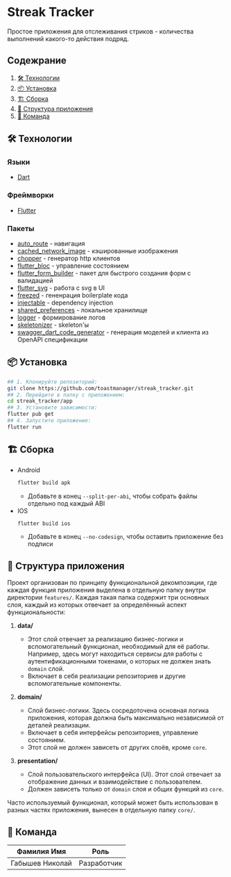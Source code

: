 # Streak Tracker

Простое приложения для отслеживания стриков - количества выполнений какого-то действия подряд.

## Содежрание

1. [🛠 Технологии](#технологии)
2. [📦 Установка](#установка)
3. [🏗️ Сборка](#сборка)
4. [📂 Структура приложения](#структура-приложения)
5. [🤝 Команда](#команда)

## 🛠 Технологии

### Языки

- [Dart](https://dart.dev/)

### Фреймворки

- [Flutter](https://flutter.dev/)

### Пакеты

- [auto_route](https://pub.dev/packages/auto_route) - навигация
- [cached_network_image](https://pub.dev/packages/cached_network_image) - кэшированные изображения
- [chopper](https://pub.dev/packages/chopper) - генератор http клиентов
- [flutter_bloc](https://pub.dev/packages/flutter_bloc) - управление состоянием
- [flutter_form_builder](https://pub.dev/packages/flutter_form_builder) - пакет для быстрого создания форм с валидацией
- [flutter_svg](https://pub.dev/packages/flutter_svg) - работа с svg в UI
- [freezed](https://pub.dev/packages/freezed) - гененрация boilerplate кода
- [injectable](https://pub.dev/packages/injectable) - dependency injection
- [shared_preferences](https://pub.dev/packages/shared_preferences) - локальное хранилище
- [logger](https://pub.dev/packages/logger) - формирование логов
- [skeletonizer](https://pub.dev/packages/skeletonizer) - skeleton'ы
- [swagger_dart_code_generator](https://pub.dev/packages/swagger_dart_code_generator) - генерация моделей и клиента из OpenAPI спецификации

## 📦 Установка

```bash
## 1. Клонируйте репозиторий:
git clone https://github.com/toastmanager/streak_tracker.git
## 2. Перейдите в папку с приложением:
cd streak_tracker/app
## 3. Установите зависимости:
flutter pub get
## 4. Запустите приложение:
flutter run
```

## 🏗️ Сборка

- Android
  ```bash
  flutter build apk
  ```
  - Добавьте в конец `--split-per-abi`, чтобы собрать файлы отдельно под каждый ABI
- IOS
  ```bash
  flutter build ios
  ```
  - Добавьте в конец `--no-codesign`, чтобы оставить приложение без подписи

## 📂 Структура приложения

Проект организован по принципу функциональной декомпозиции, где каждая функция приложения выделена в отдельную папку внутри директории `features/`. Каждая такая папка содержит три основных слоя, каждый из которых отвечает за определённый аспект функциональности:

1. **data/**

   - Этот слой отвечает за реализацию бизнес-логики и вспомогательный функционал, необходимый для её работы. Например, здесь могут находиться сервисы для работы с аутентификационными токенами, о которых не должен знать `domain` слой.
   - Включает в себя реализации репозиториев и другие вспомогательные компоненты.

2. **domain/**

   - Слой бизнес-логики. Здесь сосредоточена основная логика приложения, которая должна быть максимально независимой от деталей реализации.
   - Включает в себя интерфейсы репозиториев, управление состоянием.
   - Этот слой не должен зависеть от других слоёв, кроме `core`.

3. **presentation/**
   - Слой пользовательского интерфейса (UI). Этот слой отвечает за отображение данных и взаимодействие с пользователем.
   - Должен зависеть только от `domain` слоя и общих функций из `core`.

Часто используемый функционал, который может быть использован в разных частях приложения, вынесен в отдельную папку `core/`.

## 🤝 Команда

| Фамилия Имя     | Роль        |
| --------------- | ----------- |
| Габышев Николай | Разработчик |
